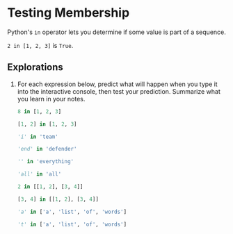 # Testing Membership

Python's `in` operator lets you determine if some value is part of a sequence.

`2 in [1, 2, 3]` is `True`.

## Explorations

1. For each expression below, predict what will happen when you type it into the interactive console, then test your
   prediction. Summarize what you learn in your notes.
   ```python
   8 in [1, 2, 3]
   ```
   ```python
   [1, 2] in [1, 2, 3]
   ```
   ```python
   'i' in 'team'
   ```
   ```python
   'end' in 'defender'
   ```
   ```python
   '' in 'everything'
   ```
   ```python
   'all' in 'all'
   ```
   ```python
   2 in [[1, 2], [3, 4]]
   ```
   ```python
   [3, 4] in [[1, 2], [3, 4]]
   ```
   ```python
   'a' in ['a', 'list', 'of', 'words']
   ```
   ```python
   't' in ['a', 'list', 'of', 'words']
   ```
